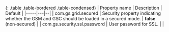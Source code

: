 
{: .table .table-bordered .table-condensed}
| Property name | Description | Default   |
|-----|---|--|
| com.gs.grid.secured  | Security property indicating whether the GSM and GSC should be loaded in a secured mode.  | **false** (non-secured) |
| com.gs.security.ssl.password | User password for SSL. | |

